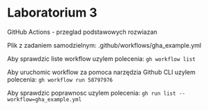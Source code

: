 # Laboratorium 3

GitHub Actions - przeglad podstawowych rozwiazan

Plik z zadaniem samodzielnym: .github/workflows/gha_example.yml

Aby sprawdzic liste workflow uzylem polecenia: ```gh workflow list```

Aby uruchomic workflow za pomoca narzędzia Github CLI uzylem polecenia: ```gh workflow run 58797976```

Aby sprawdzic poprawnosc uzylem polecenia: ```gh run list --workflow=gha_example.yml```

